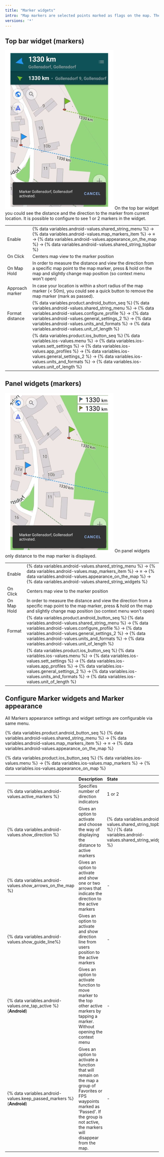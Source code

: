 ```yaml
---
title: "Marker widgets"
intro: "Map markers are selected points marked as flags on the map. The additional information about them could be displayed as widgets on the map screen."
versions: '*'
---
```



## Top bar widget (markers)  
![Map markers on the Top bar widget](/assets/images/widgets/map_markers_top_bar_widget.png)
On the top bar widget you could see the distance and the direction to the marker from current location. It is possible to configure to see 1 or 2 markers in the widget.

| | |
|------------|------------|
| Enable | {% data variables.android-values.shared_string_menu %} → {% data variables.android-values.map_markers_item %} → ≡ → {% data variables.android-values.appearance_on_the_map %} → {% data variables.android-values.shared_string_topbar %} |
| On Click | Centers map view to the marker position |
| On Map Hold | In order to measure the distance and view the direction from a specific map point to the map marker, press & hold on the map and slightly change map position (so context menu won't open) |
| Approach marker | In case your location is within a short radius of the map marker (< 50m), you could see a quick button to remove the map marker (mark as passed).  |
| Format distance | {% data variables.product.android_button_seq %} {% data variables.android-values.shared_string_menu %} → {% data variables.android-values.configure_profile %} → :{% data variables.android-values.general_settings_2 %} → {% data variables.android-values.units_and_formats %} → {% data variables.android-values.unit_of_length %} |
|        | {% data variables.product.ios_button_seq %} {% data variables.ios-values.menu %} → {% data variables.ios-values.sett_settings %} → {% data variables.ios-values.app_profiles %} → {% data variables.ios-values.general_settings_2 %} → {% data variables.ios-values.units_and_formats %} → {% data variables.ios-values.unit_of_length %}  |

## Panel widgets (markers)  

![Panel widgets](/assets/images/widgets/map_markers_widget.png)
On panel widgets only distance to the map marker is displayed.

| | |
|------------|------------|
| Enable | {% data variables.android-values.shared_string_menu %} → {% data variables.android-values.map_markers_item %} → ≡ → {% data variables.android-values.appearance_on_the_map %} → {% data variables.android-values.shared_string_widgets %} |
| On Click | Centers map view to the marker position |
| On Map Hold | In order to measure the distance and view the direction from a specific map point to the map marker, press & hold on the map and slightly change map position (so context menu won't open) |
| Format | {% data variables.product.android_button_seq %} {% data variables.android-values.shared_string_menu %} → {% data variables.android-values.configure_profile %} → {% data variables.android-values.general_settings_2 %} → {% data variables.android-values.units_and_formats %} → {% data variables.android-values.unit_of_length %}  |
|        | {% data variables.product.ios_button_seq %} {% data variables.ios-values.menu %} → {% data variables.ios-values.sett_settings %} → {% data variables.ios-values.app_profiles %} → {% data variables.ios-values.general_settings_2 %} → {% data variables.ios-values.units_and_formats %} → {% data variables.ios-values.unit_of_length %}  |

## Configure Marker widgets and Marker appearance

All Markers appearance settings and widget settings are configurable via same menu.

{% data variables.product.android_button_seq %} {% data variables.android-values.shared_string_menu %} → {% data variables.android-values.map_markers_item %} → ≡ → {% data variables.android-values.appearance_on_the_map %}

{% data variables.product.ios_button_seq %} {% data variables.ios-values.menu %} → {% data variables.ios-values.map_markers %} → {% data variables.ios-values.appearance_on_map %}

|    | Description    | State | 
| :------------- | :------------- | :------------- |
| {% data variables.android-values.active_markers %} | Specifies number of direction indicators| 1 or 2 | 
|  {% data variables.android-values.show_direction %}  | Gives an option to activate and choose the way of displaying the distance to active markers | {% data variables.android-values.shared_string_topbar %} / {% data variables.android-values.shared_string_widgets %} | 
|  {% data variables.android-values.show_arrows_on_the_map %} |  Gives an option to activate and show one or two arrows that indicate the direction to the active markers | -  | 
|  {% data variables.android-values.show_guide_line%} | Gives an option to activate and show direction line from users position  to the active markers  | -  | 
| {% data variables.android-values.one_tap_active %}  (**Android**)|  Gives an option to activate function to move marker to the top other active markers by tapping a marker. Without opening the context menu |  - | 
| {% data variables.android-values.keep_passed_markers %}  (**Android**) | Gives an option to activate a function that will remain on the map a group of Favorites or FPS waypoints marked as 'Passed'. If the group is not active, the markers will disappear from the map.  | -  |
